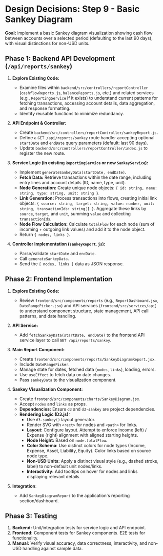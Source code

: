 # Design Decisions: Step 9 - Basic Sankey Diagram

**Goal:** Implement a basic Sankey diagram visualization showing cash flow between accounts over a selected period (defaulting to the last 90 days), with visual distinctions for non-USD units.

## Phase 1: Backend API Development (`/api/reports/sankey`)

1.  **Explore Existing Code:**
    *   Examine files within `backend/src/controllers/reportController` (`cashflowReports.js`, `balanceReports.js`, etc.) and related services (e.g., `ReportingService` if it exists) to understand current patterns for fetching transactions, accessing account details, data aggregation, and response formatting.
    *   Identify reusable functions to minimize redundancy.

2.  **API Endpoint & Controller:**
    *   Create `backend/src/controllers/reportController/sankeyReport.js`.
    *   Define a `GET /api/reports/sankey` route handler accepting optional `startDate` and `endDate` query parameters (default: last 90 days).
    *   Update `backend/src/controllers/reportController/index.js` to register the new route.

3.  **Service Logic (in existing `ReportingService` or new `SankeyService`):**
    *   Implement `generateSankeyData(startDate, endDate)`.
    *   **Fetch Data:** Retrieve transactions within the date range, including entry lines and account details (ID, name, type, unit).
    *   **Node Generation:** Create unique node objects: `{ id: string, name: string, type: string, unit: string }`.
    *   **Link Generation:** Process transactions into flows, creating initial link objects: `{ source: string, target: string, value: number, unit: string, transactionIds: string[] }`. Aggregate these links by `source`, `target`, and `unit`, summing `value` and collecting `transactionIds`.
    *   **Node Flow Calculation:** Calculate `totalFlow` for each node (sum of incoming + outgoing link values) and add it to the node object.
    *   Return `{ nodes, links }`.

4.  **Controller Implementation (`sankeyReport.js`):**
    *   Parse/validate `startDate` and `endDate`.
    *   Call `generateSankeyData`.
    *   Send the `{ nodes, links }` data as JSON response.

## Phase 2: Frontend Implementation

1.  **Explore Existing Code:**
    *   Review `frontend/src/components/reports` (e.g., `ReportDashboard.jsx`, `DateRangePicker.jsx`) and API services (`frontend/src/services/api`) to understand component structure, state management, API call patterns, and date handling.

2.  **API Service:**
    *   Add `fetchSankeyData(startDate, endDate)` to the frontend API service layer to call `GET /api/reports/sankey`.

3.  **Main Report Component:**
    *   Create `frontend/src/components/reports/SankeyDiagramReport.jsx`.
    *   Include `DateRangePicker`.
    *   Manage state for dates, fetched data (`nodes`, `links`), loading, errors.
    *   Use `useEffect` to fetch data on date changes.
    *   Pass `sankeyData` to the visualization component.

4.  **Sankey Visualization Component:**
    *   Create `frontend/src/components/charts/SankeyDiagram.jsx`.
    *   Accept `nodes` and `links` as props.
    *   **Dependencies:** Ensure `d3` and `d3-sankey` are project dependencies.
    *   **Rendering Logic (D3.js):**
        *   Use `d3.sankey()` layout generator.
        *   Render SVG with `<rect>` for nodes and `<path>` for links.
        *   **Layout:** Configure layout. Attempt to enforce Income (left) / Expense (right) alignment with aligned starting heights.
        *   **Node Height:** Based on `node.totalFlow`.
        *   **Color Schema:** Use distinct colors for node types (Income, Expense, Asset, Liability, Equity). Color links based on source node type.
        *   **Non-USD Units:** Apply a distinct visual style (e.g., dashed stroke, label) to non-default unit nodes/links.
        *   **Interactivity:** Add tooltips on hover for nodes and links displaying relevant details.

5.  **Integration:**
    *   Add `SankeyDiagramReport` to the application's reporting section/dashboard.

## Phase 3: Testing

1.  **Backend:** Unit/integration tests for service logic and API endpoint.
2.  **Frontend:** Component tests for Sankey components. E2E tests for functionality.
3.  **Manual:** Verify visual accuracy, data correctness, interactivity, and non-USD handling against sample data. 